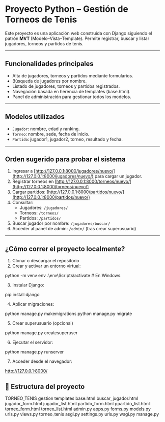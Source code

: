 #  Proyecto Python – Gestión de Torneos de Tenis

Este proyecto es una aplicación web construida con Django siguiendo el patrón **MVT** (Modelo–Vista–Template). Permite registrar, buscar y listar jugadores, torneos y partidos de tenis.

---

## Funcionalidades principales

- Alta de jugadores, torneos y partidos mediante formularios.
- Búsqueda de jugadores por nombre.
- Listado de jugadores, torneos y partidos registrados.
- Navegación basada en herencia de templates (base.html).
- Panel de administración para gestionar todos los modelos.

---

## Modelos utilizados

- `Jugador`: nombre, edad y ranking.
- `Torneo`: nombre, sede, fecha de inicio.
- `Partido`: jugador1, jugador2, torneo, resultado y fecha.

---

## Orden sugerido para probar el sistema

1. Ingresar a [http://127.0.0.1:8000/jugadores/nuevo/](http://127.0.0.1:8000/jugadores/nuevo/) para cargar un jugador.
2. Registrar torneos en [http://127.0.0.1:8000/torneos/nuevo/](http://127.0.0.1:8000/torneos/nuevo/)
3. Cargar partidos: [http://127.0.0.1:8000/partidos/nuevo/](http://127.0.0.1:8000/partidos/nuevo/)
4. Consultar:
   - Jugadores: `/jugadores/`
   - Torneos: `/torneos/`
   - Partidos: `/partidos/`
5. Buscar jugador por nombre: `/jugadores/buscar/`
6. Acceder al panel de admin: `/admin/` (tras crear superusuario)

---

## ¿Cómo correr el proyecto localmente?

1. Clonar o descargar el repositorio
2. Crear y activar un entorno virtual:

python -m venv env
.\env\Scripts\activate  # En Windows

3. Instalar Django:

pip install django

4. Aplicar migraciones:

python manage.py makemigrations
python manage.py migrate

5. Crear superusuario (opcional)

python manage.py createsuperuser

6. Ejecutar el servidor:

python manage.py runserver

7. Acceder desde el navegador:

http://127.0.0.1:8000/

## 📁 Estructura del proyecto

TORNEO_TENIS
   gestion
      templates
         base.html
         buscar_jugador.html
         jugador_form.html
         jugador_list.html
         partido_form.html
         ppartido_list.html
         torneo_form.html
         torneo_list.html
      admin.py
      apps.py
      forms.py
      models.py
      urls.py
      views.py
   torneo_tenis
      asgi.py
      settings.py
      urls.py
      wsgi.py
      manage.py
      


